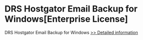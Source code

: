 # DRS Hostgator Email Backup for Windows[Enterprise License]
DRS Hostgator Email Backup for Windows
[>> Detailed information](https://secure.shareit.com/shareit/product.html?productid=301004938&affiliateid=200057808)